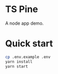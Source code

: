 # TS Pine

A node app demo.

# Quick start

```bash
cp .env.example .env
yarn install
yarn start
```